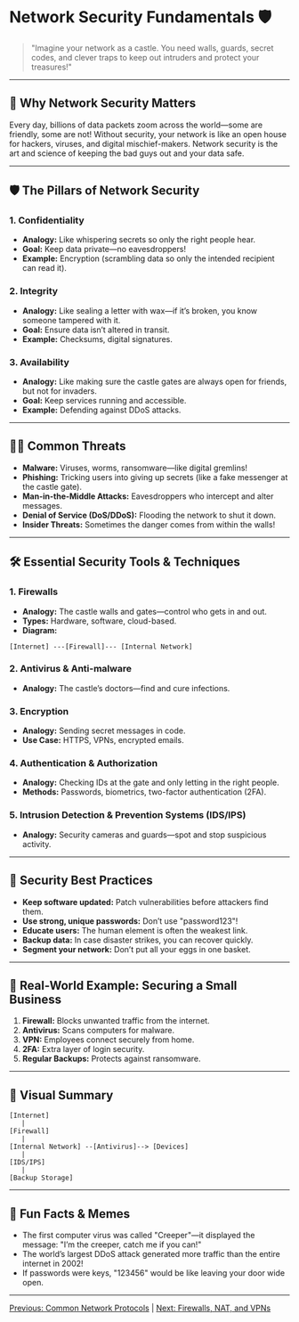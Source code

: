 # Network Security Fundamentals 🛡️

> "Imagine your network as a castle. You need walls, guards, secret codes, and clever traps to keep out intruders and protect your treasures!" 

---

## 🏰 Why Network Security Matters

Every day, billions of data packets zoom across the world—some are friendly, some are not! Without security, your network is like an open house for hackers, viruses, and digital mischief-makers. Network security is the art and science of keeping the bad guys out and your data safe.

---

## 🛡️ The Pillars of Network Security

### 1. **Confidentiality**
- **Analogy:** Like whispering secrets so only the right people hear.
- **Goal:** Keep data private—no eavesdroppers!
- **Example:** Encryption (scrambling data so only the intended recipient can read it).

### 2. **Integrity**
- **Analogy:** Like sealing a letter with wax—if it’s broken, you know someone tampered with it.
- **Goal:** Ensure data isn’t altered in transit.
- **Example:** Checksums, digital signatures.

### 3. **Availability**
- **Analogy:** Like making sure the castle gates are always open for friends, but not for invaders.
- **Goal:** Keep services running and accessible.
- **Example:** Defending against DDoS attacks.

---

## 🦹‍♂️ Common Threats

- **Malware:** Viruses, worms, ransomware—like digital gremlins!
- **Phishing:** Tricking users into giving up secrets (like a fake messenger at the castle gate).
- **Man-in-the-Middle Attacks:** Eavesdroppers who intercept and alter messages.
- **Denial of Service (DoS/DDoS):** Flooding the network to shut it down.
- **Insider Threats:** Sometimes the danger comes from within the walls!

---

## 🛠️ Essential Security Tools & Techniques

### 1. **Firewalls**
- **Analogy:** The castle walls and gates—control who gets in and out.
- **Types:** Hardware, software, cloud-based.
- **Diagram:**

```
[Internet] ---[Firewall]--- [Internal Network]
```

### 2. **Antivirus & Anti-malware**
- **Analogy:** The castle’s doctors—find and cure infections.

### 3. **Encryption**
- **Analogy:** Sending secret messages in code.
- **Use Case:** HTTPS, VPNs, encrypted emails.

### 4. **Authentication & Authorization**
- **Analogy:** Checking IDs at the gate and only letting in the right people.
- **Methods:** Passwords, biometrics, two-factor authentication (2FA).

### 5. **Intrusion Detection & Prevention Systems (IDS/IPS)**
- **Analogy:** Security cameras and guards—spot and stop suspicious activity.

---

## 🧠 Security Best Practices

- **Keep software updated:** Patch vulnerabilities before attackers find them.
- **Use strong, unique passwords:** Don’t use "password123"!
- **Educate users:** The human element is often the weakest link.
- **Backup data:** In case disaster strikes, you can recover quickly.
- **Segment your network:** Don’t put all your eggs in one basket.

---

## 📝 Real-World Example: Securing a Small Business

1. **Firewall:** Blocks unwanted traffic from the internet.
2. **Antivirus:** Scans computers for malware.
3. **VPN:** Employees connect securely from home.
4. **2FA:** Extra layer of login security.
5. **Regular Backups:** Protects against ransomware.

---

## 🎨 Visual Summary

```
[Internet]
   |
[Firewall]
   |
[Internal Network] --[Antivirus]--> [Devices]
   |
[IDS/IPS]
   |
[Backup Storage]
```

---

## 🤩 Fun Facts & Memes
- The first computer virus was called "Creeper"—it displayed the message: "I’m the creeper, catch me if you can!"
- The world’s largest DDoS attack generated more traffic than the entire internet in 2002!
- If passwords were keys, "123456" would be like leaving your door wide open.

---

[Previous: Common Network Protocols](09-common-network-protocols.md) | [Next: Firewalls, NAT, and VPNs](11-firewalls-nat-and-vpns.md)

